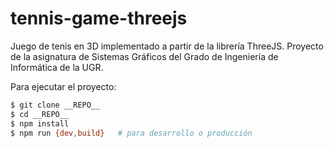 # tennis-game-threejs
Juego de tenis en 3D implementado a partir de la librería ThreeJS. Proyecto de la asignatura de Sistemas Gráficos del Grado de Ingeniería de Informática de la UGR.

Para ejecutar el proyecto:
```bash
$ git clone __REPO__
$ cd __REPO__
$ npm install
$ npm run {dev,build} 	# para desarrollo o producción
```
